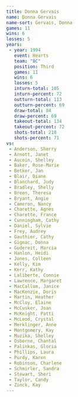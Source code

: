 ```yaml
---
title: Donna Gervais
name: Donna Gervais
name-sort: Gervais, Donna
games: 11
wins: 6
losses: 5
years:
 - year: 1994
   event: Hearts
   team: "BC"
   position: Third
   games: 11
   wins: 6
   losses: 5
   inturn-total: 105
   inturn-percent: 72
   outturn-total: 113
   outturn-percent: 69
   draw-total: 84
   draw-percent: 69
   takeout-total: 134
   takeout-percent: 72
   shots-total: 218
   shots-percent: 71
vs:
 - Anderson, Sherry
 - Arnott, Janet
 - Aucoin, Shelley
 - Baker, Rose-Marie
 - Betker, Jan
 - Blair, Diane
 - Blanchard, Judy
 - Bradley, Shelly
 - Breen, Theresa
 - Bryant, Angie
 - Cameron, Nancy
 - Charette, Agnes
 - Charette, France
 - Cunningham, Cathy
 - Daniel, Sylvie
 - Frey, Audrey
 - Gauthier, Cathy
 - Gignac, Donna
 - Gudereit, Marcia
 - Hanlon, Heidi
 - Jones, Colleen
 - Kelly, Kim
 - Kerr, Kathy
 - Laliberte, Connie
 - Lawrence, Margaret
 - MacCallum, Janice
 - MacKenzie, Doris
 - Martin, Heather
 - McCloy, Elaine
 - McCusker, Joan
 - McKnight, Patti
 - McLeod, Crystal
 - Merklinger, Anne
 - Montgomery, Kay
 - Muzika, Shelley
 - Osborne, Chantal
 - Palinkas, Gloria
 - Phillips, Laura
 - Purdy, Karen
 - Robinson, Charlene
 - Schmirler, Sandra
 - Stewart, Sheri
 - Taylor, Candy
 - Zinck, Kay
---
```

